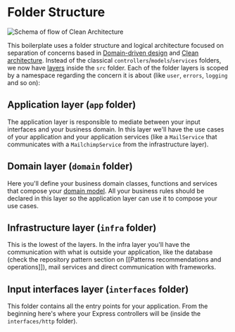 # Folder Structure

![Schema of flow of Clean Architecture](../agile-architecture-ddd-and-cqrs.png)

This boilerplate uses a folder structure and logical architecture focused on separation of concerns based in [Domain-driven design](http://dddcommunity.org/) and [Clean architecture](https://8thlight.com/blog/uncle-bob/2012/08/13/the-clean-architecture.html). Instead of the classical `controllers`/`models`/`services` folders, we now have [layers](http://wiki.c2.com/?FourLayerArchitecture) inside the `src` folder. Each of the folder layers is scoped by a namespace regarding the concern it is about (like `user`, `errors`, `logging` and so on):

## Application layer (`app` folder)

The application layer is responsible to mediate between your input interfaces and your business domain. In this layer we'll have the use cases of your application and your application services (like a `MailService` that communicates with a `MailchimpService` from the infrastructure layer).

## Domain layer (`domain` folder)

Here you'll define your business domain classes, functions and services that compose your [domain model](https://martinfowler.com/eaaCatalog/domainModel.html). All your business rules should be declared in this layer so the application layer can use it to compose your use cases.

## Infrastructure layer (`infra` folder)

This is the lowest of the layers. In the infra layer you'll have the communication with what is outside your application, like the database (check the repository pattern section on [[Patterns recommendations and operations]]), mail services and direct communication with frameworks.

## Input interfaces layer (`interfaces` folder)

This folder contains all the entry points for your application. From the beginning here's where your Express controllers will be (inside the `interfaces/http` folder).
